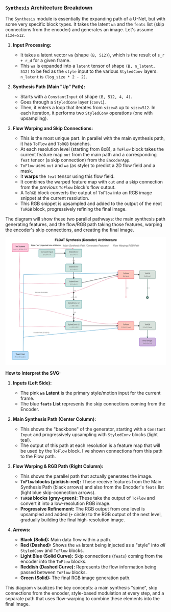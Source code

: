 ### `Synthesis` Architecture Breakdown

The `Synthesis` module is essentially the expanding path of a U-Net, but with some very specific block types. It takes the latent `wa` and the `feats` list (skip connections from the encoder) and generates an image. Let's assume `size=512`.

1.  **Input Processing:**
    *   It takes a latent vector `wa` (shape `(B, 512)`), which is the result of `s_r + r_d` for a given frame.
    *   This `wa` is expanded into a `latent` tensor of shape `(B, n_latent, 512)` to be fed as the `style` input to the various `StyledConv` layers. `n_latent` is `(log_size * 2 - 2)`.

2.  **Synthesis Path (Main "Up" Path):**
    *   Starts with a `ConstantInput` of shape `(B, 512, 4, 4)`.
    *   Goes through a `StyledConv` layer (`conv1`).
    *   Then, it enters a loop that iterates from `size=8` up to `size=512`. In each iteration, it performs two `StyledConv` operations (one with upsampling).

3.  **Flow Warping and Skip Connections:**
    *   This is the most unique part. In parallel with the main synthesis path, it has `ToFlow` and `ToRGB` branches.
    *   At each resolution level (starting from 8x8), a `ToFlow` block takes the current feature map `out` from the main path and a corresponding `feat` tensor (a skip connection) from the `EncoderApp`.
    *   `ToFlow` uses `out` and `wa` (as style) to predict a 2D flow field and a mask.
    *   It **warps** the `feat` tensor using this flow field.
    *   It combines the warped feature map with `out` and a skip connection from the *previous* `ToFlow` block's flow output.
    *   A `ToRGB` block converts the output of `ToFlow` into an RGB image snippet at the current resolution.
    *   This RGB snippet is upsampled and added to the output of the next `ToRGB` block, progressively refining the final image.

The diagram will show these two parallel pathways: the main synthesis path generating features, and the flow/RGB path taking those features, warping the encoder's skip connections, and creating the final image.

![Diagram](decoder.svg)

**How to Interpret the SVG:**

1.  **Inputs (Left Side):**
    *   The pink **`wa` Latent** is the primary style/motion input for the current frame.
    *   The blue **`feats` List** represents the skip connections coming from the Encoder.

2.  **Main Synthesis Path (Center Column):**
    *   This shows the "backbone" of the generator, starting with a `Constant Input` and progressively upsampling with `StyledConv` blocks (light teal).
    *   The output of this path at each resolution is a feature map that will be used by the `ToFlow` block. I've shown connections from this path to the Flow path.

3.  **Flow Warping & RGB Path (Right Column):**
    *   This shows the parallel path that actually generates the image.
    *   **`ToFlow` blocks (pinkish-red):** These receive features from the Main Synthesis Path (black arrows) and also from the Encoder's `feats` list (light blue skip-connection arrows).
    *   **`ToRGB` blocks (gray-green):** These take the output of `ToFlow` and convert it into a low-resolution RGB image.
    *   **Progressive Refinement:** The RGB output from one level is upsampled and added (`+` circle) to the RGB output of the next level, gradually building the final high-resolution image.

4.  **Arrows:**
    *   **Black (Solid):** Main data flow within a path.
    *   **Red (Dashed):** Shows the `wa` latent being injected as a "style" into *all* `StyledConv` and `ToFlow` blocks.
    *   **Light Blue (Solid Curve):** Skip connections (`feats`) coming from the encoder into the `ToFlow` blocks.
    *   **Reddish (Dashed Curve):** Represents the flow information being passed between `ToFlow` blocks.
    *   **Green (Solid):** The final RGB image generation path.

This diagram visualizes the key concepts: a main synthesis "spine", skip connections from the encoder, style-based modulation at every step, and a separate path that uses flow-warping to combine these elements into the final image.
